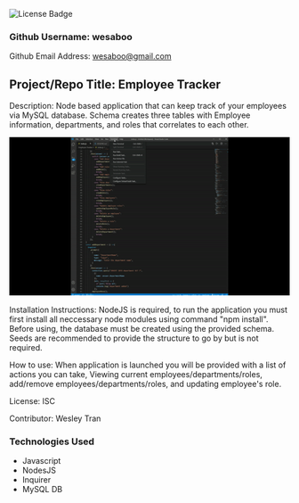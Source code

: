 
![License Badge](https://img.shields.io/badge/License-ISC-green.svg)

### Github Username: wesaboo

Github Email Address: wesaboo@gmail.com

## Project/Repo Title: Employee Tracker

Description: Node based application that can keep track of your employees via MySQL database. Schema creates three tables with Employee information, departments, and roles that correlates to each other.

![Screenshot](/assets/employee_tracker.gif)

Installation Instructions: NodeJS is required, to run the application you must first install all neccessary node modules using command "npm install". Before using, the database must be created using the provided schema. Seeds are recommended to provide the structure to go by but is not required.

How to use: When application is launched you will be provided with a list of actions you can take, Viewing current employees/departments/roles, add/remove employees/departments/roles, and updating employee's role.

License: ISC

Contributor: Wesley Tran

### Technologies Used

- Javascript
- NodesJS
 - Inquirer
 - MySQL DB
